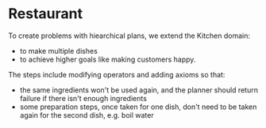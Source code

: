 # Restaurant

To create problems with hiearchical plans, we extend the Kitchen domain:

* to make multiple dishes 
* to achieve higher goals like making customers happy.

The steps include modifying operators and adding axioms so that:

* the same ingredients won't be used again, and the planner should return failure if there isn't enough ingredients
* some preparation steps, once taken for one dish, don't need to be taken again for the second dish, e.g. boil water